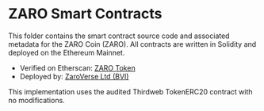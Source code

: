 # ZARO Smart Contracts

This folder contains the smart contract source code and associated metadata for the ZARO Coin (ZARO). All contracts are written in Solidity and deployed on the Ethereum Mainnet.

- Verified on Etherscan: [ZARO Token](https://etherscan.io/token/0xc311FD6DA9686507F33991543d8158EF5FaDd5E7)
- Deployed by: [ZaroVerse Ltd (BVI)](https://www.zaroverse.com)

This implementation uses the audited Thirdweb TokenERC20 contract with no modifications.
